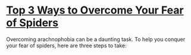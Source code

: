 
# [Top 3 Ways to Overcome Your Fear of Spiders](https://www.mindhaste.com/t/fear/top-3-ways-to-overcome-your-fear-of-spiders-102)

Overcoming arachnophobia can be a daunting task. To help you conquer your fear of spiders, here are three steps to take:
    